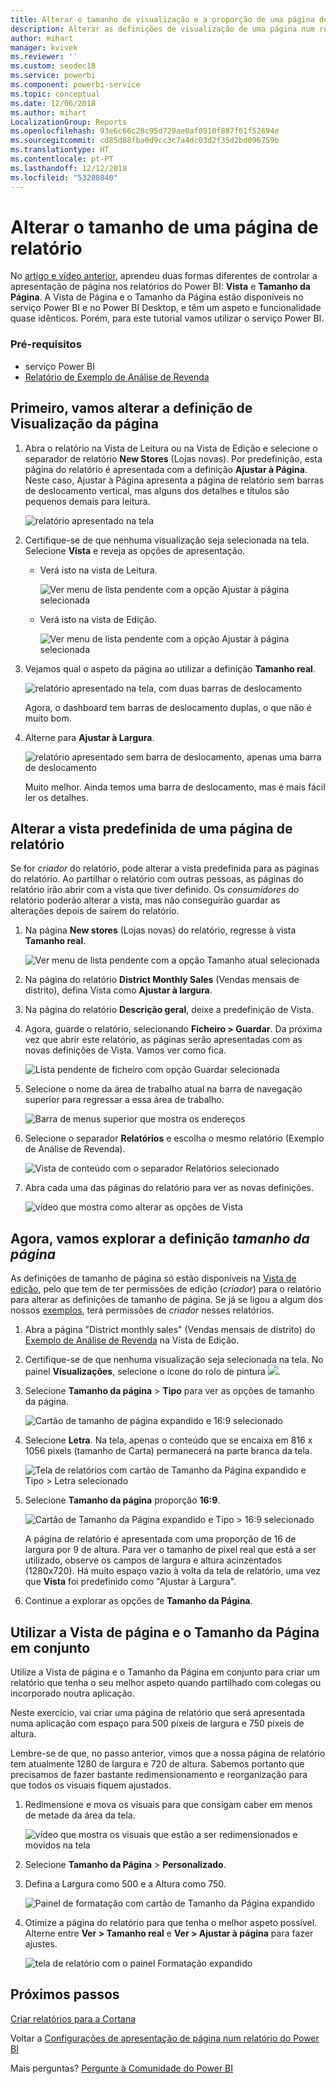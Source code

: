 ```yaml
---
title: Alterar o tamanho de visualização e a proporção de uma página de relatório
description: Alterar as definições de visualização de uma página num relatório do Power BI
author: mihart
manager: kvivek
ms.reviewer: ''
ms.custom: seodec18
ms.service: powerbi
ms.component: powerbi-service
ms.topic: conceptual
ms.date: 12/06/2018
ms.author: mihart
LocalizationGroup: Reports
ms.openlocfilehash: 93e6c66c28c95d729ae0af0910f887f61f52694e
ms.sourcegitcommit: cd85d88fba0d9cc3c7a4dc03d2f35d2bd096759b
ms.translationtype: HT
ms.contentlocale: pt-PT
ms.lasthandoff: 12/12/2018
ms.locfileid: "53280840"
---
```

# <a name="change-the-size-of-a-report-page"></a>Alterar o tamanho de uma página de relatório
No [artigo e vídeo anterior](../power-bi-report-display-settings.md), aprendeu duas formas diferentes de controlar a apresentação de página nos relatórios do Power BI: **Vista** e **Tamanho da Página**. A Vista de Página e o Tamanho da Página estão disponíveis no serviço Power BI e no Power BI Desktop, e têm um aspeto e funcionalidade quase idênticos. Porém, para este tutorial vamos utilizar o serviço Power BI.

### <a name="prerequisites"></a>Pré-requisitos
- serviço Power BI   
- [Relatório de Exemplo de Análise de Revenda](../sample-retail-analysis.md)

## <a name="first-lets-change-the-page-view-setting"></a>Primeiro, vamos alterar a definição de Visualização da página

1. Abra o relatório na Vista de Leitura ou na Vista de Edição e selecione o separador de relatório **New Stores** (Lojas novas). Por predefinição, esta página do relatório é apresentada com a definição **Ajustar à Página**.  Neste caso, Ajustar à Página apresenta a página de relatório sem barras de deslocamento vertical, mas alguns dos detalhes e títulos são pequenos demais para leitura.

   ![relatório apresentado na tela](media/end-user-report-view/pbi_fit_to_page.png)
2. Certifique-se de que nenhuma visualização seja selecionada na tela. Selecione **Vista** e reveja as opções de apresentação.

   * Verá isto na vista de Leitura.

     ![Ver menu de lista pendente com a opção Ajustar à página selecionada](media/end-user-report-view/power-bi-page-view-menu-new.png)
   * Verá isto na vista de Edição.

     ![Ver menu de lista pendente com a opção Ajustar à página selecionada](media/end-user-report-view/power-bi-view-editing-view.png)

3. Vejamos qual o aspeto da página ao utilizar a definição **Tamanho real**.

   ![relatório apresentado na tela, com duas barras de deslocamento](media/end-user-report-view/power-bi-actal-size2.png)

   Agora, o dashboard tem barras de deslocamento duplas, o que não é muito bom.
4. Alterne para **Ajustar à Largura**.

   ![relatório apresentado sem barra de deslocamento, apenas uma barra de deslocamento](media/end-user-report-view/pbi_fit_to_width.png)

   Muito melhor. Ainda temos uma barra de deslocamento, mas é mais fácil ler os detalhes.

## <a name="change-the-default-view-for-a-report-page"></a>Alterar a vista predefinida de uma página de relatório
Se for *criador* do relatório, pode alterar a vista predefinida para as páginas do relatório. Ao partilhar o relatório com outras pessoas, as páginas do relatório irão abrir com a vista que tiver definido. Os *consumidores* do relatório poderão alterar a vista, mas não conseguirão guardar as alterações depois de saírem do relatório.

1. Na página **New stores** (Lojas novas) do relatório, regresse à vista **Tamanho real**.

   ![Ver menu de lista pendente com a opção Tamanho atual selecionada](media/end-user-report-view/power-bi-actual-size.png)

2. Na página do relatório **District Monthly Sales** (Vendas mensais de distrito), defina Vista como **Ajustar à largura**.

3. Na página do relatório **Descrição geral**, deixe a predefinição de Vista.

4. Agora, guarde o relatório, selecionando **Ficheiro > Guardar**. Da próxima vez que abrir este relatório, as páginas serão apresentadas com as novas definições de Vista. Vamos ver como fica.

   ![Lista pendente de ficheiro com opção Guardar selecionada](media/end-user-report-view/power-bi-save.png)
3. Selecione o nome da área de trabalho atual na barra de navegação superior para regressar a essa área de trabalho.  

   ![Barra de menus superior que mostra os endereços](media/end-user-report-view/power-bi-my-workspace.png)
4. Selecione o separador **Relatórios** e escolha o mesmo relatório (Exemplo de Análise de Revenda).

    ![Vista de conteúdo com o separador Relatórios selecionado](media/end-user-report-view/power-bi-new-report2.png)
5. Abra cada uma das páginas do relatório para ver as novas definições.

   ![vídeo que mostra como alterar as opções de Vista](media/end-user-report-view/power-bi-page-view.gif)

## <a name="now-lets-explore-the-page-size-setting"></a>Agora, vamos explorar a definição *tamanho da página*
As definições de tamanho de página só estão disponíveis na [Vista de edição](../service-interact-with-a-report-in-editing-view.md), pelo que tem de ter permissões de edição (*criador*) para o relatório para alterar as definições de tamanho de página. Se já se ligou a algum dos nossos [exemplos](../sample-datasets.md), terá permissões de *criador* nesses relatórios.

1. Abra a página "District monthly sales" (Vendas mensais de distrito) do [Exemplo de Análise de Revenda](../sample-retail-analysis.md) na Vista de Edição.
2. Certifique-se de que nenhuma visualização seja selecionada na tela.  No painel **Visualizações**, selecione o ícone do rolo de pintura ![](media/end-user-report-view/power-bi-paintroller.png).
3. Selecione **Tamanho da página** &gt; **Tipo** para ver as opções de tamanho da página.

   ![Cartão de tamanho de página expandido e 16:9 selecionado](media/end-user-report-view/power-bi-page-size-menu-new.png)
4. Selecione **Letra**.  Na tela, apenas o conteúdo que se encaixa em 816 x 1056 pixels (tamanho de Carta) permanecerá na parte branca da tela.

   ![Tela de relatórios com cartão de Tamanho da Página expandido e Tipo > Letra selecionado](media/end-user-report-view/power-bi-letter-new.png)
5. Selecione **Tamanho da página** proporção **16:9**.

   ![Cartão de Tamanho da Página expandido e Tipo > 16:9 selecionado](media/end-user-report-view/power-bi-16-to-9-new.png)

   A página de relatório é apresentada com uma proporção de 16 de largura por 9 de altura. Para ver o tamanho de pixel real que está a ser utilizado, observe os campos de largura e altura acinzentados (1280x720). Há muito espaço vazio à volta da tela de relatório, uma vez que **Vista** foi predefinido como "Ajustar à Largura".
7. Continue a explorar as opções de **Tamanho da Página**.

## <a name="use-page-view-and-page-size-together"></a>Utilizar a Vista de página e o Tamanho da Página em conjunto
Utilize a Vista de página e o Tamanho da Página em conjunto para criar um relatório que tenha o seu melhor aspeto quando partilhado com colegas ou incorporado noutra aplicação.

Neste exercício, vai criar uma página de relatório que será apresentada numa aplicação com espaço para 500 píxeis de largura e 750 píxeis de altura.

Lembre-se de que, no passo anterior, vimos que a nossa página de relatório tem atualmente 1280 de largura e 720 de altura. Sabemos portanto que precisamos de fazer bastante redimensionamento e reorganização para que todos os visuais fiquem ajustados.

1. Redimensione e mova os visuais para que consigam caber em menos de metade da área da tela.

    ![vídeo que mostra os visuais que estão a ser redimensionados e movidos na tela](media/end-user-report-view/power-bi-custom-view.gif)
2. Selecione **Tamanho da Página** &gt; **Personalizado**.
3. Defina a Largura como 500 e a Altura como 750.

    ![Painel de formatação com cartão de Tamanho da Página expandido](media/end-user-report-view/power-bi-custom-new.png)
4. Otimize a página do relatório para que tenha o melhor aspeto possível. Alterne entre **Ver > Tamanho real** e **Ver > Ajustar à página** para fazer ajustes.

    ![tela de relatório com o painel Formatação expandido](media/end-user-report-view/power-bi-final-new.png)

## <a name="next-steps"></a>Próximos passos
[Criar relatórios para a Cortana](../service-cortana-answer-cards.md)

Voltar a [Configurações de apresentação de página num relatório do Power BI](../power-bi-report-display-settings.md)

Mais perguntas? [Pergunte à Comunidade do Power BI](http://community.powerbi.com/)
